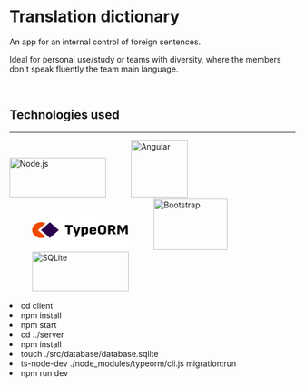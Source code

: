 # Translation dictionary
An app for an internal control of foreign sentences.

Ideal for personal use/study or teams with diversity, where the members don't speak fluently the team main language.

<br />

## Technologies used
-----
<p float="left">
    <img src="https://nodejs.org/static/images/logos/nodejs-new-pantone-black.svg" title="Node.js" height="70px" width="170px"/>
    <img src="https://angular.io/assets/images/logos/angular/angular.svg" title="Angular" height="100px" width="100px" style="margin-left: 40px"/>
    <img src="https://github.com/typeorm/typeorm/raw/master/resources/logo_big.png" title="TypeORM" height="70px" width="170px" style="margin-left: 40px"/>
    <img src="https://getbootstrap.com.br/docs/4.1/assets/img/bootstrap-stack.png" title="Bootstrap" height="90px" width="130px" style="margin-left: 40px"/>
    <img src="https://www.sqlite.org/images/sqlite370_banner.gif" title="SQLite" height="70px" width="170px" style="margin-left: 40px;/>
</p>

<br/>
<br/>
<br/>

-----

<br />

If it is the first execution, you must follow this steps:
1. cd client
2. npm install
3. npm start
4. cd ../server
5. npm install
6. touch ./src/database/database.sqlite
7. ts-node-dev ./node_modules/typeorm/cli.js migration:run
8. npm run dev
